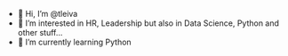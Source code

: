 - 👋 Hi, I’m @tleiva
- 👀 I’m interested in HR, Leadership but also in Data Science, Python and other stuff...
- 🌱 I’m currently learning Python

<!---
tleiva/tleiva is a ✨ special ✨ repository because its `README.md` (this file) appears on your GitHub profile.
You can click the Preview link to take a look at your changes.
--->
